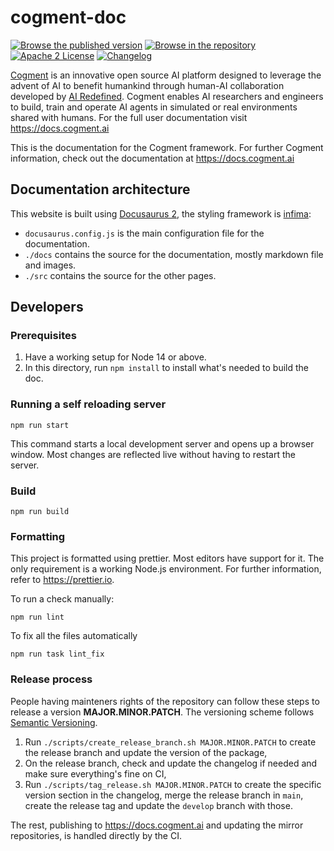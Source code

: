 # cogment-doc

[![Browse the published version](https://img.shields.io/static/v1?label=cogment%20doc&message=published%20version&color=blue&style=flat-square&logo=read-the-docs)](https://docs.cogment.ai) [![Browse in the repository](https://img.shields.io/static/v1?label=cogment%20doc&message=repository&color=blue&style=flat-square&logo=read-the-docs)](./src/index.md) [![Apache 2 License](https://img.shields.io/badge/license-Apache%202-green?style=flat-square)](./LICENSE) [![Changelog](https://img.shields.io/badge/-Changelog%20-blueviolet?style=flat-square)](./CHANGELOG.md)

[Cogment](https://cogment.ai) is an innovative open source AI platform designed to leverage the advent of AI to benefit humankind through human-AI collaboration developed by [AI Redefined](https://ai-r.com). Cogment enables AI researchers and engineers to build, train and operate AI agents in simulated or real environments shared with humans. For the full user documentation visit <https://docs.cogment.ai>

This is the documentation for the Cogment framework. For further Cogment information, check out the documentation at <https://docs.cogment.ai>

## Documentation architecture

This website is built using [Docusaurus 2](https://docusaurus.io/), the styling framework is [infima](https://infima.dev):

-   `docusaurus.config.js` is the main configuration file for the documentation.
-   `./docs` contains the source for the documentation, mostly markdown file and images.
-   `./src` contains the source for the other pages.

## Developers

### Prerequisites

1. Have a working setup for Node 14 or above.
2. In this directory, run `npm install` to install what's needed to build the doc.

### Running a self reloading server

```console
npm run start
```

This command starts a local development server and opens up a browser window. Most changes are reflected live without having to restart the server.

### Build

```console
npm run build
```

### Formatting

This project is formatted using prettier. Most editors have support for it. The only requirement is a working Node.js environment. For further information, refer to <https://prettier.io>.

To run a check manually:

```console
npm run lint
```

To fix all the files automatically

```console
npm run task lint_fix
```

### Release process

People having mainteners rights of the repository can follow these steps to release a version **MAJOR.MINOR.PATCH**. The versioning scheme follows [Semantic Versioning](http://semver.org/spec/v2.0.0.html).

1. Run `./scripts/create_release_branch.sh MAJOR.MINOR.PATCH` to create the release branch and update the version of the package,
2. On the release branch, check and update the changelog if needed and make sure everything's fine on CI,
3. Run `./scripts/tag_release.sh MAJOR.MINOR.PATCH` to create the specific version section in the changelog, merge the release branch in `main`, create the release tag and update the `develop` branch with those.

The rest, publishing to https://docs.cogment.ai and updating the mirror repositories, is handled directly by the CI.
